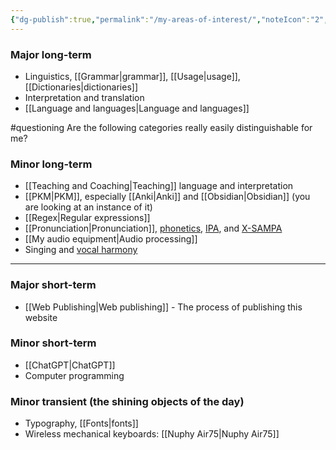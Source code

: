 ```yaml
---
{"dg-publish":true,"permalink":"/my-areas-of-interest/","noteIcon":"2","created":"","updated":""}
---
```


### Major long-term
- Linguistics, [[Grammar\|grammar]], [[Usage\|usage]], [[Dictionaries\|dictionaries]]
- Interpretation and translation
- [[Language and languages\|Language and languages]]

#questioning Are the following categories really easily distinguishable for me?

### Minor long-term
- [[Teaching and Coaching\|Teaching]] language and interpretation
- [[PKM\|PKM]], especially [[Anki\|Anki]] and [[Obsidian\|Obsidian]] (you are looking at an instance of it)
- [[Regex\|Regular expressions]]
- [[Pronunciation\|Pronunciation]], [phonetics](https://en.wikipedia.org/wiki/Phonetics), [IPA](https://en.wikipedia.org/wiki/International_Phonetic_Alphabet), and [X-SAMPA](https://en.wikipedia.org/wiki/X-SAMPA)
- [[My audio equipment\|Audio processing]]
- Singing and [vocal harmony](https://en.wikipedia.org/wiki/Vocal_harmony)

---
### Major short-term
- [[Web Publishing\|Web publishing]] - The process of publishing this website

### Minor short-term
- [[ChatGPT\|ChatGPT]]
- Computer programming

### Minor transient (the shining objects of the day)
- Typography, [[Fonts\|fonts]]
- Wireless mechanical keyboards: [[Nuphy Air75\|Nuphy Air75]]